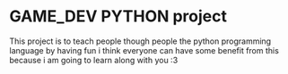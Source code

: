 # GAME_DEV PYTHON project

This project is to teach people though people the python programming language by having fun 
i think everyone can have some benefit from this because i am going to learn along with you :3
